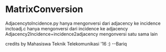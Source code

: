 # MatrixConversion

AdjacencytoIncidence.py hanya mengonversi dari adjacency ke incidence
inctoadj.c hanya mengonversi dari incidence ke adjacency
Adjacency2Incidence+incidence2adjacency mengonversi satu sama lain

credits by Mahasiswa Teknik Telekomunikasi '16
:) --Bariq 
